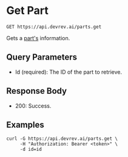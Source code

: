 # Get Part

```http
GET https://api.devrev.ai/parts.get
```

Gets a [part's](https://devrev.ai/docs/product/parts) information.




## Query Parameters

- Id (required): The ID of the part to retrieve.

## Response Body

- 200: Success.

## Examples

```shell
curl -G https://api.devrev.ai/parts.get \
     -H "Authorization: Bearer <token>" \
     -d id=id
```